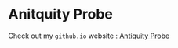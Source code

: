 # Anitquity Probe

Check out my `github.io` website : <a href="https://antiquityprobe.github.io/" target="_blank" rel="noopener noreferrer">Antiquity Probe</a>